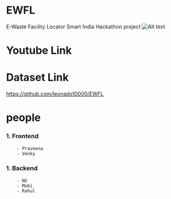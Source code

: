 # EWFL
E-Waste Facility Locator
Smart India Hackathon project
![Alt text](https://github.com/leonado10000/EWFL/blob/main/sih.png)
# Youtube Link	
# Dataset Link
[](https://github.com/leonado10000/EWFL)https://github.com/leonado10000/EWFL

# people
###  1. Frontend
        - Praveena
        - Venky
###  1. Backend
        - NG
        - Mobi
        - Rahul
